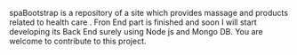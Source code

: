 spaBootstrap is a repository of a site which provides massage and products related to health care .
Fron End part is finished and soon I will start developing its Back End surely using Node js and Mongo DB.
You are welcome to contribute to this project.

